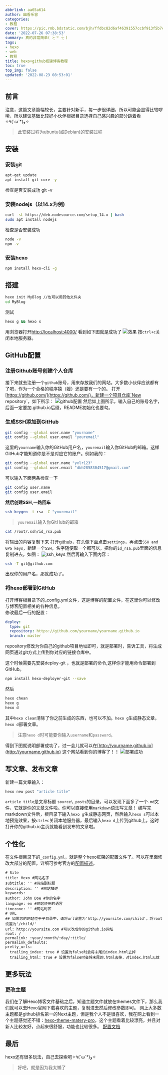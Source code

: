 ```yaml
---
abbrlink: aa65a614
author: 幽香乐容
categories:
- 教程
cover: https://pic.rmb.bdstatic.com/bjh/ffdbc82d6af46391557ccbf913f5b7c5.jpeg
date: '2022-07-26 07:38:53'
summary: 真的非常简单( ˃̶̤́ ꒳ ˂̶̤̀ )
tags:
- hexo
- web
- 教程
title: hexo+github搭建博客教程
toc: true
top_img: false
updated: '2022-08-23 08:53:01'
---
```

## 前言

注意，这篇文章篇幅较长，主要针对新手，每一步很详细，所以可能会显得比较啰嗦，所以建议基础比较好小伙伴根据目录选择自己感兴趣的部分跳着看✧٩(ˊωˋ*)و✧

> 此安装过程为ubuntu(或Debian)的安装过程

## 安装

### 安装git

```Bash
apt-get update
apt install git-core -y
```

检查是否安装成功
git -v

### 安装nodejs（以14.x为例)

```Bash
curl -sL https://deb.nodesource.com/setup_14.x | bash  - 
sudo apt install nodejs
```

检查是否安装成功

```Bash
node -v
npm -v
```

### 安装hexo

```Bash
npm install hexo-cli -g
```

## 搭建

```Bash
hexo init MyBlog //也可以用其他文件夹
cd MyBlog
```

测试

```Bash
hexo g && hexo s
```

用浏览器打开[http://localhost:4000/](http://localhost:4000/)
看到如下图就是成功了
![效果](https://pic.rmb.bdstatic.com/bjh/9f4a6a09b5b3f6516668ab45827cc574.png)
按`ctrl+c`关闭本地服务器。

## GitHub配置

### 注册Github账号创建个人仓库

接下来就去注册一个`github`账号，用来存放我们的网站。大多数小伙伴应该都有了吧，作为一个合格的程序猿（媛）还是要有一个的。
打开[https://github.com/](https://github.com/)，新建一个项目仓库`New repository`，如下所示：
![github配置](https://pic.rmb.bdstatic.com/bjh/ba46323db6dbccc9d1f923e2569daa92.jpeg)
然后如上图所示，输入自己的账号名字，后面一定要加.github.io后缀，README初始化也要勾。

### 生成SSH添加到GitHub

```Bash
git config --global user.name "yourname"
git config --global user.email "youremail"
```

这里的`yourname`输入你的GitHub用户名，`youremail`输入你GitHub的邮箱。这样GitHub才能知道你是不是对应它的账户。例如我的：

```Bash
git config --global user.name "yxlr123"
git config --global user.email "dbh2858304517@gmail.com"
```

可以输入下面两条检查一下

```Bash
git config user.name
git config user.email
```

**然后创建SSH,一路回车**

```Bash
ssh-keygen -t rsa -C "youremail"
```

> `youremail`输入你GitHub的邮箱

```Bash
cat /root/.ssh/id_rsa.pub
```

将输出的内容复制下来
打开[github](github.com)，在头像下面点击`settings`，再点击`SSH and GPG keys`，新建一个`SSH`，名字随便取一个都可以，把你的`id_rsa.pub`里面的信息复制进去。如图：
![ssh_keys](https://pic.rmb.bdstatic.com/bjh/56792662574ff820a5e50244c9324cf9.png)
然后再输入下面内容：

```Bash
ssh -T git@github.com
```

出现你的用户名，那就成功了。

### 将hexo部署到GitHub

打开博客根目录下的_config.yml文件，这是博客的配置文件，在这里你可以修改与博客配置相关的各种信息。</br>
修改最后一行的配置：

```yml
deploy:
  type: git
  repository: https://github.com/yourname/yourname.github.io
  branch: master
```

repository修改为你自己的github项目地址即可，就是部署时，告诉工具，将生成网页通过git方式上传到你对应的链接仓库中。

这个时候需要先安装deploy-git ，也就是部署的命令,这样你才能用命令部署到GitHub。

```Bash
npm install hexo-deployer-git --save
```

然后

```Bash
hexo chean
hexo g
hexo d
```

其中`hexo clean`清除了你之前生成的东西，也可以不加。`hexo g`生成静态文章，`hexo d`部署文章。

> 注意`hexo d`时可能要你输入`username`和`password`。

得到下图就说明部署成功了，过一会儿就可以在[http://yourname.github.io](http://yourname.github.io) 这个网站看到你的博客了！！
![部署成功](https://pic.rmb.bdstatic.com/bjh/700c6575d1ccd3056e49e993de712c24.png)

## 写文章、发布文章

新建一篇文章输入：

```Bash
hexo new post "article title"
```

`article title`是文章标题
`source\_posts`的目录，可以发现下面多了一个`.md`文件，它就是你的文章文件啦。你可以直接使用`markdown`语法写文章！
编写完markdown文件后，根目录下输入`hexo g`生成静态网页，然后输入`hexo s`可以本地预览效果，按`ctrl+c`关闭本地服务器，最后输入`hexo d`上传到github上。这时打开你的github.io主页就能看到发布的文章啦。

## 个性化

在文件根目录下的`_config.yml`，就是整个hexo框架的配置文件了。可以在里面修改大部分的配置。详细可参考官方的[配置描述](https://hexo.io/zh-cn/docs/configuration)。

```Yml
# Site
title: Hexo #网站名字
subtitle: '' #网站副标题
description: '' #网站描述
keywords:
author: John Doe #你的名字
language: en #网站使用的语言
timezone: '' #网站时区
# URL
## 如果您的网站位于子目录中，请将url设置为'http://yoursite.com/child'，将root设置为'/child/'
url: http://yoursite.com #可以改成你的github.io网址
root: /
permalink: :year/:month/:day/:title/
permalink_defaults:
pretty_urls:
  trailing_index: true # 设置为false时会将末尾的index.html去掉
  trailing_html: true # 设置为false时会将末尾的.html去掉，对index.html无效
```

## 更多玩法

### 更改主题

我们在了解Hexo博客文件基础之后，知道主题文件就放在themes文件下，那么我们就可以去Hexo官网下载喜欢的主题，复制进去然后修改参数即可。
网上大多数主题都是github排名第一的Next主题，但是我个人不是很喜欢，我在网上看到一个主题感觉还不错：[hexo-theme-matery-pro](https://github.com/aloeJun/hexo-themes-matery-pro)，这个主题看着比较漂亮，并且对新人比较友好，点起来很舒服，功能也比较很多。
[配置文档](https://github.com/aloeJun/hexo-themes-matery-pro/blob/master/README.md)

## 最后

hexo还有很多玩法，自己去探索吧✧٩(ˊωˋ*)و✧

> 好吧，就是因为我太懒了
